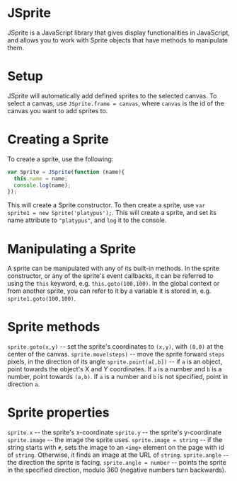 # JSprite
JSprite is a JavaScript library that gives display functionalities in JavaScript, and allows you to work with Sprite objects that have methods to manipulate them. 

# Setup
JSprite will automatically add defined sprites to the selected canvas. To select a canvas, use `JSprite.frame = canvas`, where `canvas` is the id of the canvas you want to add sprites to.

# Creating a Sprite
To create a sprite, use the following:
```Javascript
var Sprite = JSprite(function (name){
  this.name = name;
  console.log(name);
});
```
This will create a Sprite constructor. To then create a sprite, use `var sprite1 = new Sprite('platypus');`. This will create a sprite, and set its name attribute to `"platypus"`, and `log` it to the console. 

# Manipulating a Sprite
A sprite can be manipulated with any of its built-in methods. In the sprite constructor, or any of the sprite's event callbacks, it can be referred to using the `this` keyword, e.g. `this.goto(100,100)`. In the global context or from another sprite, you can refer to it by a variable it is stored in, e.g. `sprite1.goto(100,100)`. 

# Sprite methods
`sprite.goto(x,y)` -- set the sprite's coordinates to `(x,y)`, with `(0,0)` at the center of the canvas.
`sprite.move(steps)` -- move the sprite forward `steps` pixels, in the direction of its angle
`sprite.point(a[,b])` -- if `a` is an object, point towards the object's X and Y coordinates. If `a` is a number and `b` is a number, point towards `(a,b)`. If `a` is a number and `b` is not specified, point in direction `a`.

# Sprite properties
`sprite.x` -- the sprite's x-coordinate
`sprite.y` -- the sprite's y-coordinate
`sprite.image` -- the image the sprite uses.
`sprite.image = string` -- if the string starts with `#`, sets the image to an `<img>` element on the page with id of `string`. Otherwise, it finds an image at the URL of `string`.
`sprite.angle` -- the direction the sprite is facing.
`sprite.angle = number` -- points the sprite in the specified direction, modulo 360 (negative numbers turn backwards).

